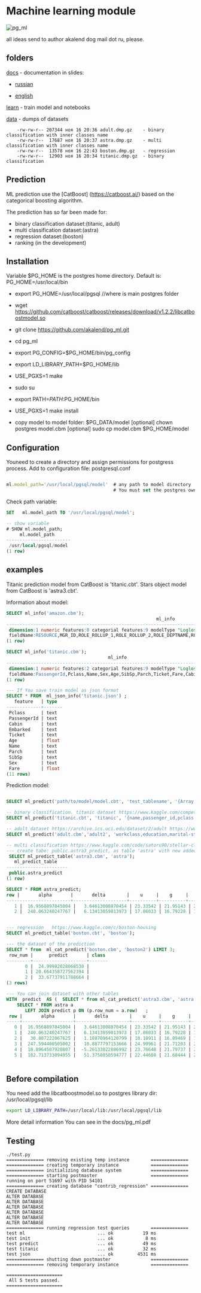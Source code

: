 

# Machine learning module 
![pg_ml](/docs/pg_ml.png)

all ideas send to author akalend dog mail dot ru, please.

## folders
[docs](https://github.com/akalend/pg_ml/tree/main/dcos) - documentation in slides:

- [russian](https://github.com/akalend/pg_ml/blob/main/docs/pg_ml_rus.pdf)

- [english](https://github.com/akalend/pg_ml/blob/main/docs/pg_ml.pdf)

[learn](https://github.com/akalend/pg_ml/tree/main/learn) - train model and notebooks

[data](https://github.com/akalend/pg_ml/tree/main/data) - dumps of datasets
```
	-rw-rw-r-- 207344 ноя 16 20:36 adult.dmp.gz    - binary classification with inner classes name
	-rw-rw-r--  17687 ноя 16 20:37 astra.dmp.gz    - multi classification with inner classes name
	-rw-rw-r--  13578 ноя 16 22:43 boston.dmp.gz   - regression
	-rw-rw-r--  12903 ноя 16 20:34 titanic.dmp.gz  - binary classification
```

## Prediction

ML prediction use the [CatBoost] (https://catboost.ai/) based on the categorical boosting algorithm.

The prediction has so far been made  for:
 - binary classification  dataset:(titanic, adult)
 - multi classification   dataset:(astra)
 - regression             dataset:(boston)  
 - ranking (in the development)

## Installation

 Variable $PG_HOME is the postgres home directory. Default is:  PG_HOME=/usr/local/bin

- export PG_HOME=/usr/local/pgsql    //where is main postgres folder

- wget https://github.com/catboost/catboost/releases/download/v1.2.2/libcatboostmodel.so

- git clone https://github.com/akalend/pg_ml.git

- cd pg_ml

- export PG_CONFIG=$PG_HOME/bin/pg_config

- export LD_LIBRARY_PATH=$PG_HOME/lib

- USE_PGXS=1 make

- sudo su

- export PATH=$PATH:$PG_HOME/bin

- USE_PGXS=1 make install

- copy model to model folder:  $PG_DATA/model
[optional] chown postgres model.cbm
[optional] sudo cp model.cbm $PG_HOME/model


## Configuration

Youneed to create a directory and assign permissions for postgress process.
Add to configuration file: postgresql.conf
```js

ml.model_path='/usr/local/pgsql/model'  # any path to model directory
                                        # You must set the postgres owner on the directory 
```

Check path variable:
```sql
SET   ml.model_path TO '/usr/local/pgsql/model';

-- show variable
# SHOW ml.model_path;
     ml.model_path      
------------------------
 /usr/local/pgsql/model
(1 row)

```
## examples

Titanic prediction model from CatBoost is 'titanic.cbt'.
Stars object model from CatBoost is 'astra3.cbt'.

Information about model:
```sql
SELECT ml_info('amazon.cbm');
                                                        ml_info                                                         
------------------------------------------------------------------------------------------------------------------------
 dimension:1 numeric features:0 categorial features:9 modelType "Logloss"                                              +
 fieldName:RESOURCE,MGR_ID,ROLE_ROLLUP_1,ROLE_ROLLUP_2,ROLE_DEPTNAME,ROLE_TITLE,ROLE_FAMILY_DESC,ROLE_FAMILY,ROLE_CODE 
(1 row)

SELECT ml_info('titanic.cbm');
                                      ml_info                                      
-----------------------------------------------------------------------------------
 dimension:1 numeric features:2 categorial features:9 modelType "Logloss"         +
 fieldName:PassengerId,Pclass,Name,Sex,Age,SibSp,Parch,Ticket,Fare,Cabin,Embarked 
(1 row)

--- If You save train model as json format
SELECT * FROM  ml_json_info('titanic.json') ;
   feature   | type  
-------------+-------
 Pclass      | text
 PassengerId | text
 Cabin       | text
 Embarked    | text
 Ticket      | text
 Age         | float
 Name        | text
 Parch       | text
 SibSp       | text
 Sex         | text
 Fare        | float
(11 rows)

```

Prediction model:
```sql

SELECT ml_predict('path/to/model/model.cbt', 'test_tablename', '{Array,of,feature_categorial}');

-- binary classification. titanic dataset https://www.kaggle.com/competitions/titanic/data
SELECT ml_predict('titanic.cbt', 'titanic', '{name,passenger_id,pclass,sex,sibsp,parch,ticket,cabin,embarked }');  

-- adult dataset https://archive.ics.uci.edu/dataset/2/adult https://www.kaggle.com/datasets/wenruliu/adult-income-dataset
SELECT ml_predict('adult.cbm','adult2', 'workclass,education,marital-status,occupation,relationship,race,sex,native_country}');

-- multi classification https://www.kaggle.com/code/satoru90/stellar-classification-dataset-sdss17/
--- create tabe: public.astra3_predict, as table 'astra' with new added columns: predict and class
 SELECT ml_predict_table('astra3.cbm', 'astra');
   ml_predict_table    
-----------------------
 public.astra_predict
(1 row)

SELECT * FROM astra_predict;
row |       alpha       |       delta        |    u     |    g     |    r     |    i     |    z     | run_id | cam_col | field_id |      spec_obj_id       |   redshift    | plate |  mjd  | fiber_id | predict  | class  
------------------------+--------------------+----------+----------+----------+----------+----------+--------+---------+----------+------------------------+---------------+-------+-------+----------+----------+--------
   1 |  16.9568897845004 |   3.64613008870454 | 23.33542 | 21.95143 | 20.48149 |   19.603 | 19.13094 |   7712 |       6 |      442 |  4.855016555329904e+18 |     0.5062369 |  4312 | 55511 |      495 |  0.98686 | GALAXY
   2 |  240.063240247767 |   6.13413059813973 | 17.86033 | 16.79228 | 16.43001 | 16.30923 | 16.25873 |   3894 |       1 |      243 | 2.4489280322708705e+18 |  0.0003448142 |  2175 | 54612 |      348 | 0.990419 | STAR


--- regression   https://www.kaggle.com/c/boston-housing
SELECT ml_predict_table('boston.cbt', 'boston');

--- the dataset of the prediction
SELECT * from  ml_cat_predict('boston.cbm', 'boston2') LIMIT 3;
 row_num |      predict       | class 
---------+--------------------+-------
       0 |  24.99982028068538 | 
       1 | 20.664358727562394 | 
       2 |  33.67737911788664 | 
(3 rows)

--- You can join dataset with other tables
WITH  predict  AS (  SELECT * from ml_cat_predict('astra3.cbm', 'astra'))
    SELECT * FROM astra a 
       LEFT JOIN predict p ON (p.row_num = a.row)   ;
 row |       alpha       |       delta        |    u     |    g     |    r     |    i     |    z     | run_id | cam_col | field_id |      spec_obj_id       |   redshift    | plate |  mjd  | fiber_id | row_num |      predict       | class  
-----+-------------------+--------------------+----------+----------+----------+----------+----------+--------+---------+----------+------------------------+---------------+-------+-------+----------+---------+--------------------+--------
   0 |  16.9568897845004 |   3.64613008870454 | 23.33542 | 21.95143 | 20.48149 |   19.603 | 19.13094 |   7712 |       6 |      442 |  4.855016555329904e+18 |     0.5062369 |  4312 | 55511 |      495 |       0 | 0.9868595777513302 | GALAXY
   1 |  240.063240247767 |   6.13413059813973 | 17.86033 | 16.79228 | 16.43001 | 16.30923 | 16.25873 |   3894 |       1 |      243 | 2.4489280322708705e+18 |  0.0003448142 |  2175 | 54612 |      348 |       1 | 0.9904188657285139 | STAR
   2 |   30.887222067625 |   1.18870964120799 | 18.18911 | 16.89469 | 16.42161 | 16.24627 | 16.18549 |   7717 |       1 |      536 |  8.255357438959835e+18 |  4.085216e-06 |  7332 | 56683 |      943 |       2 | 0.9975875623929414 | STAR
   3 |  247.594400505002 |   10.8877797153666 | 24.99961 | 21.71203 | 21.47148 | 21.30532 | 21.29109 |   5323 |       1 |      134 |  4.577998722756271e+18 | -0.0002914838 |  4066 | 55444 |      326 |       3 | 0.9976669380943318 | STAR
   4 |  18.8964507920807 |  -5.26133022886992 | 23.76648 | 21.79737 | 20.69543 | 20.23403 | 19.97464 |   7881 |       3 |      148 |   8.91047176642785e+18 | -0.0001361561 |  7914 | 57331 |      363 |       4 | 0.9960439244920889 | STAR
   5 |  182.713733094955 |   51.3758050594777 | 22.44608 | 21.68444 | 20.24292 | 19.41423 | 19.08227 |   2830 |       1 |      411 |  7.516725588574623e+18 |     0.5026683 |  6676 | 56389 |      792 |       5 | 0.9843734017027631 | GALAXY



```

## Before compilation
You need add the libcatboostmodel.so to postgres library dir: /usr/local/pgsql/lib

```bash
export LD_LIBRARY_PATH=/usr/local/lib:/usr/local/pgsql/lib
```

More detail information You can see in the docs/pg_ml.pdf

## Testing
```
./test.py 
============== removing existing temp instance        ==============
============== creating temporary instance            ==============
============== initializing database system           ==============
============== starting postmaster                    ==============
running on port 51697 with PID 54101
============== creating database "contrib_regression" ==============
CREATE DATABASE
ALTER DATABASE
ALTER DATABASE
ALTER DATABASE
ALTER DATABASE
ALTER DATABASE
ALTER DATABASE
============== running regression test queries        ==============
test ml                           ... ok           19 ms
test init                         ... ok            8 ms
test predict                      ... ok           49 ms
test titanic                      ... ok           32 ms
test json                         ... ok         4531 ms
============== shutting down postmaster               ==============
============== removing temporary instance            ==============

=====================
 All 5 tests passed. 
=====================
```